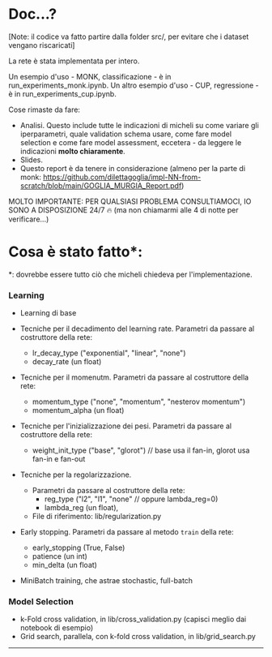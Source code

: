 # Doc...?

[Note: il codice va fatto partire dalla folder src/, per evitare che i dataset vengano riscaricati]

La rete è stata implementata per intero. 

Un esempio d'uso - MONK, classificazione - è in run_experiments_monk.ipynb.
Un altro esempio d'uso - CUP, regressione - è in run_experiments_cup.ipynb.

Cose rimaste da fare:
- Analisi. Questo include tutte le indicazioni di micheli su come variare gli iperparametri, quale validation schema usare, come fare model selection e come fare model assessment, eccetera - da leggere le indicazioni **molto chiaramente**. 
- Slides.
- Questo report è da tenere in considerazione (almeno per la parte di monk: https://github.com/dilettagoglia/impl-NN-from-scratch/blob/main/GOGLIA_MURGIA_Report.pdf)

MOLTO IMPORTANTE: PER QUALSIASI PROBLEMA CONSULTIAMOCI, IO SONO A DISPOSIZIONE 24/7 🔥 (ma non chiamarmi alle 4 di notte per verificare...)

# Cosa è stato fatto*:

\*: dovrebbe essere tutto ciò che micheli chiedeva per l'implementazione.

### Learning

- Learning di base

- Tecniche per il decadimento del learning rate. Parametri da passare al costruttore della rete:
    - lr_decay_type ("exponential", "linear", "none")
    - decay_rate (un float)

- Tecniche per il momenutm. Parametri da passare al costruttore della rete:
    - momentum_type ("none", "momentum", "nesterov momentum")
    - momentum_alpha (un float)

- Tecniche per l'inizializzazione dei pesi. Parametri da passare al costruttore della rete:
    - weight_init_type ("base", "glorot") // base usa il fan-in, glorot usa fan-in e fan-out

- Tecniche per la regolarizzazione. 
    - Parametri da passare al costruttore della rete:
        - reg_type ("l2", "l1", "none" // oppure lambda_reg=0)
        - lambda_reg (un float),
    - File di riferimento: lib/regularization.py

- Early stopping. Parametri da passare al metodo `train` della rete:
    - early_stopping (True, False)
    - patience (un int)
    - min_delta (un float)

- MiniBatch training, che astrae stochastic, full-batch

### Model Selection

- k-Fold cross validation, in lib/cross_validation.py (capisci meglio dai notebook di esempio)
- Grid search, parallela, con k-fold cross validation, in lib/grid_search.py


---
